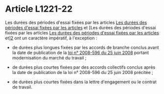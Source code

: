 # Article L1221-22

Les durées des périodes d'essai fixées par les articles [Les durées des périodes d'essai fixées par les articles][1] et [Les durées des périodes d'essai fixées par les articles [Les durées des périodes d'essai fixées par les articles][1] et][2] ont un caractère impératif, à l'exception :

- de durées plus longues fixées par les accords de branche conclus avant la date de publication de la [loi n° 2008-596 du 25 juin 2008][3] portant modernisation du marché du travail ;

- de durées plus courtes fixées par des accords collectifs conclus après la date de publication de la loi n° 2008-596 du 25 juin 2008 précitée ;

- de durées plus courtes fixées dans la lettre d'engagement ou le contrat de travail.

 [1]: /affichCodeArticle.do?cidTexte=LEGITEXT000006072050&idArticle=LEGIARTI000019067614&dateTexte=&categorieLien=cid
 [2]: /affichCodeArticle.do?cidTexte=LEGITEXT000006072050&idArticle=LEGIARTI000019067635&dateTexte=&categorieLien=cid
 [3]: /affichTexte.do?cidTexte=JORFTEXT000019066178&categorieLien=cid
